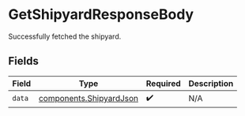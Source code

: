 # GetShipyardResponseBody

Successfully fetched the shipyard.


## Fields

| Field                                                              | Type                                                               | Required                                                           | Description                                                        |
| ------------------------------------------------------------------ | ------------------------------------------------------------------ | ------------------------------------------------------------------ | ------------------------------------------------------------------ |
| `data`                                                             | [components.ShipyardJson](../../models/components/shipyardjson.md) | :heavy_check_mark:                                                 | N/A                                                                |